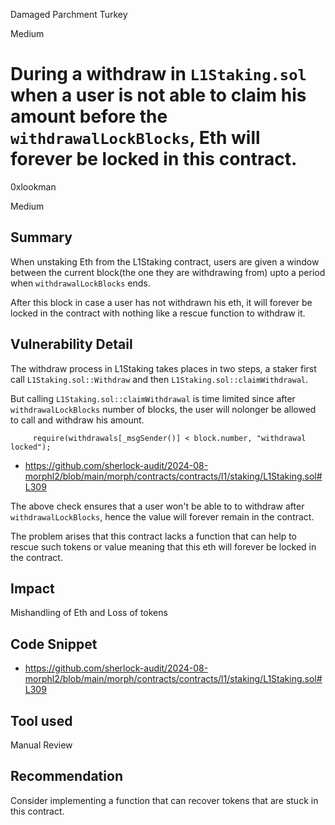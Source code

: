 Damaged Parchment Turkey

Medium

# During a withdraw in `L1Staking.sol` when a user is not able to claim his amount before the `withdrawalLockBlocks`, Eth will forever be locked in this contract.

0xlookman

Medium

## Summary
When unstaking Eth from the L1Staking contract, users are given a window between the current block(the one they are withdrawing from) upto a period when `withdrawalLockBlocks` ends. 

After this block in case a user has not withdrawn his eth, it will forever be locked in the contract with nothing like a rescue function to withdraw it.

## Vulnerability Detail
The withdraw process in L1Staking takes places in two steps, a staker first call `L1Staking.sol::Withdraw` and then `L1Staking.sol::claimWithdrawal`. 

But calling `L1Staking.sol::claimWithdrawal` is time limited since after `withdrawalLockBlocks` number of blocks, the user will nolonger be allowed to call and withdraw his amount.

```Solidity
     require(withdrawals[_msgSender()] < block.number, "withdrawal locked");
```
- https://github.com/sherlock-audit/2024-08-morphl2/blob/main/morph/contracts/contracts/l1/staking/L1Staking.sol#L309

The above check ensures that a user won't be able to to withdraw after `withdrawalLockBlocks`, hence the value will forever remain in the contract.

The problem arises that this contract lacks a function that can help to rescue such tokens or value meaning that this eth will forever be locked in the contract.

## Impact
Mishandling of Eth and Loss of tokens

## Code Snippet
- https://github.com/sherlock-audit/2024-08-morphl2/blob/main/morph/contracts/contracts/l1/staking/L1Staking.sol#L309

## Tool used

Manual Review

## Recommendation
Consider implementing a function that can recover tokens that are stuck in this contract.